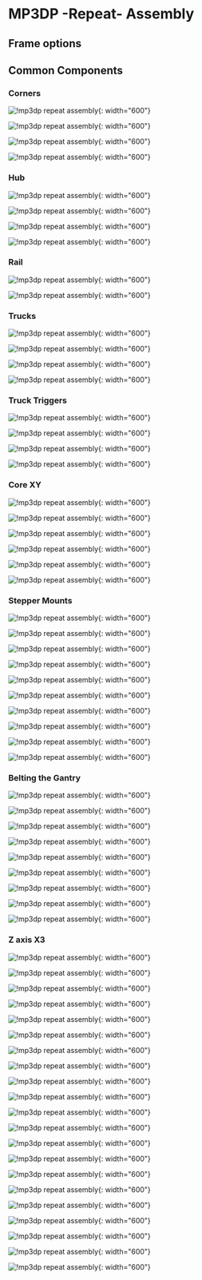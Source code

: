 # MP3DP -Repeat- Assembly

## Frame options

## Common Components

### Corners

![!mp3dp repeat assembly](../img/repeat/PXL_20211221_005905879.jpg){: width="600"}

![!mp3dp repeat assembly](../img/repeat/PXL_20211221_010504049.jpg){: width="600"}

![!mp3dp repeat assembly](../img/repeat/PXL_20211221_011629965.jpg){: width="600"}

![!mp3dp repeat assembly](../img/repeat/PXL_20211221_012039706.jpg){: width="600"}

### Hub

![!mp3dp repeat assembly](../img/repeat/PXL_20211222_234524286.jpg){: width="600"}

![!mp3dp repeat assembly](../img/repeat/PXL_20211222_234637528.jpg){: width="600"}

![!mp3dp repeat assembly](../img/repeat/PXL_20211222_235651765.jpg){: width="600"}

![!mp3dp repeat assembly](../img/repeat/PXL_20211222_235753480.jpg){: width="600"}

### Rail

![!mp3dp repeat assembly](../img/repeat/PXL_20211223_001722799.jpg){: width="600"}

![!mp3dp repeat assembly](../img/repeat/PXL_20211223_002418759.jpg){: width="600"}

### Trucks

![!mp3dp repeat assembly](../img/repeat/PXL_20211223_003813586.jpg){: width="600"}

![!mp3dp repeat assembly](../img/repeat/PXL_20211223_004317126.jpg){: width="600"}

![!mp3dp repeat assembly](../img/repeat/PXL_20211223_004614523.jpg){: width="600"}

![!mp3dp repeat assembly](../img/repeat/PXL_20211223_005024041.jpg){: width="600"}

### Truck Triggers

![!mp3dp repeat assembly](../img/repeat/PXL_20211223_005215859.jpg){: width="600"}

![!mp3dp repeat assembly](../img/repeat/PXL_20211223_005428799.jpg){: width="600"}

![!mp3dp repeat assembly](../img/repeat/PXL_20211223_005517016.jpg){: width="600"}

![!mp3dp repeat assembly](../img/repeat/PXL_20211223_005643641.jpg){: width="600"}

### Core XY

![!mp3dp repeat assembly](../img/repeat/PXL_20211223_005931937.jpg){: width="600"}

![!mp3dp repeat assembly](../img/repeat/PXL_20211223_010127428.jpg){: width="600"}

![!mp3dp repeat assembly](../img/repeat/PXL_20211223_010308978.jpg){: width="600"}

![!mp3dp repeat assembly](../img/repeat/PXL_20211223_010517320.jpg){: width="600"}

![!mp3dp repeat assembly](../img/repeat/PXL_20211223_010631161.jpg){: width="600"}

![!mp3dp repeat assembly](../img/repeat/PXL_20211223_011714556.jpg){: width="600"}

### Stepper Mounts

![!mp3dp repeat assembly](../img/repeat/PXL_20220107_011705867.jpg){: width="600"}

![!mp3dp repeat assembly](../img/repeat/PXL_20220107_011422683.jpg){: width="600"}

![!mp3dp repeat assembly](../img/repeat/PXL_20220107_012503064.jpg){: width="600"}

![!mp3dp repeat assembly](../img/repeat/PXL_20220107_011811291.jpg){: width="600"}

![!mp3dp repeat assembly](../img/repeat/PXL_20220107_013026069.jpg){: width="600"}

![!mp3dp repeat assembly](../img/repeat/PXL_20220107_013407366.PORTRAIT.jpg){: width="600"}

![!mp3dp repeat assembly](../img/repeat/PXL_20220107_013610175.PORTRAIT.jpg){: width="600"}

![!mp3dp repeat assembly](../img/repeat/PXL_20220107_015258256.jpg){: width="600"}

![!mp3dp repeat assembly](../img/repeat/PXL_20220107_015926942.jpg){: width="600"}

![!mp3dp repeat assembly](../img/repeat/PXL_20220107_020819712.MP.jpg){: width="600"}

### Belting the Gantry

![!mp3dp repeat assembly](../img/repeat/PXL_20220111_031050852.jpg){: width="600"}

![!mp3dp repeat assembly](../img/repeat/PXL_20220111_031226604.jpg){: width="600"}

![!mp3dp repeat assembly](../img/repeat/PXL_20220111_031305180.jpg){: width="600"}

![!mp3dp repeat assembly](../img/repeat/PXL_20220111_031409412.jpg){: width="600"}

![!mp3dp repeat assembly](../img/repeat/PXL_20220111_031409413.jpg){: width="600"}

![!mp3dp repeat assembly](../img/repeat/PXL_20220111_031459421.jpg){: width="600"}

![!mp3dp repeat assembly](../img/repeat/PXL_20220111_031509074.jpg){: width="600"}

![!mp3dp repeat assembly](../img/repeat/PXL_20220111_031539769.jpg){: width="600"}

![!mp3dp repeat assembly](../img/repeat/PXL_20220111_032445718.jpg){: width="600"}

### Z axis X3

![!mp3dp repeat assembly](../img/repeat/PXL_20220115_233546886.jpg){: width="600"}

![!mp3dp repeat assembly](../img/repeat/PXL_20220115_234423287.jpg){: width="600"}

![!mp3dp repeat assembly](../img/repeat/PXL_20220115_235043626.jpg){: width="600"}

![!mp3dp repeat assembly](../img/repeat/PXL_20220115_235244917.jpg){: width="600"}

![!mp3dp repeat assembly](../img/repeat/PXL_20220115_235356266.jpg){: width="600"}

![!mp3dp repeat assembly](../img/repeat/PXL_20220115_235527418.jpg){: width="600"}

![!mp3dp repeat assembly](../img/repeat/PXL_20220115_235634105.jpg){: width="600"}

![!mp3dp repeat assembly](../img/repeat/PXL_20220115_235729261.MP.jpg){: width="600"}

![!mp3dp repeat assembly](../img/repeat/PXL_20220116_000037146.MP.jpg){: width="600"}

![!mp3dp repeat assembly](../img/repeat/PXL_20220116_000225119.jpg){: width="600"}

![!mp3dp repeat assembly](../img/repeat/PXL_20220116_000339770.jpg){: width="600"}

![!mp3dp repeat assembly](../img/repeat/PXL_20220116_000356838.jpg){: width="600"}

![!mp3dp repeat assembly](../img/repeat/PXL_20220116_000503938.jpg){: width="600"}

![!mp3dp repeat assembly](../img/repeat/PXL_20220116_000651418.jpg){: width="600"}

![!mp3dp repeat assembly](../img/repeat/PXL_20220116_001135105.jpg){: width="600"}

![!mp3dp repeat assembly](../img/repeat/PXL_20220116_001425912.jpg){: width="600"}

![!mp3dp repeat assembly](../img/repeat/PXL_20220116_001741942.jpg){: width="600"}

![!mp3dp repeat assembly](../img/repeat/PXL_20220116_002017992.MP.jpg){: width="600"}

![!mp3dp repeat assembly](../img/repeat/PXL_20220116_010009568.MP.jpg){: width="600"}

![!mp3dp repeat assembly](../img/repeat/PXL_20220116_010121851.jpg){: width="600"}

![!mp3dp repeat assembly](../img/repeat/PXL_20220116_010442776.MP.jpg){: width="600"}

